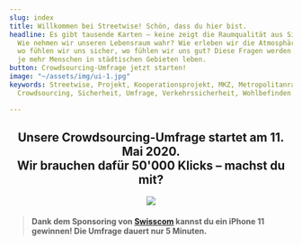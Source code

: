 ```yaml
---
slug: index
title: Willkommen bei Streetwise! Schön, dass du hier bist.
headline: Es gibt tausende Karten – keine zeigt die Raumqualität aus Sicht der Bevölkerung.
  Wie nehmen wir unseren Lebensraum wahr? Wie erleben wir die Atmosphäre eines Ortes,
  wo fühlen wir uns sicher, wo fühlen wir uns gut? Diese Fragen werden umso wichtiger,
  je mehr Menschen in städtischen Gebieten leben.
button: Crowdsourcing-Umfrage jetzt starten!
image: "~/assets/img/ui-1.jpg"
keywords: Streetwise, Projekt, Kooperationsprojekt, MKZ, Metropolitanraum, Zürich,
  Crowdsourcing, Sicherheit, Umfrage, Verkehrssicherheit, Wohlbefinden

---
```

<center>

## Unsere Crowdsourcing-Umfrage startet am 11. Mai 2020.<br>Wir brauchen dafür 50'000 Klicks – machst du mit?

![](/media/ui-1.jpg)

</center>

> #### **Dank dem Sponsoring von** [**Swisscom**](https://swisscom.ch) **kannst du ein iPhone 11 gewinnen! Die Umfrage dauert nur 5 Minuten.**